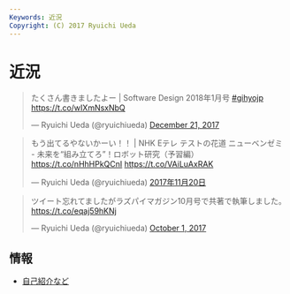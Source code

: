 ```yaml
---
Keywords: 近況
Copyright: (C) 2017 Ryuichi Ueda
---
```


# 近況 

<blockquote class="twitter-tweet" data-partner="tweetdeck"><p lang="ja" dir="ltr">たくさん書きましたよー | Software Design 2018年1月号 <a href="https://twitter.com/hashtag/gihyojp?src=hash&amp;ref_src=twsrc%5Etfw">#gihyojp</a> <a href="https://t.co/wIXmNsxNbQ">https://t.co/wIXmNsxNbQ</a></p>&mdash; Ryuichi Ueda (@ryuichiueda) <a href="https://twitter.com/ryuichiueda/status/943841457747533824?ref_src=twsrc%5Etfw">December 21, 2017</a></blockquote>
<script async src="https://platform.twitter.com/widgets.js" charset="utf-8"></script>


<blockquote class="twitter-tweet" data-lang="ja"><p lang="ja" dir="ltr">もう出てるやないかーい！！ | NHK Eテレ テストの花道 ニューベンゼミ - 未来を“組み立てろ”！ロボット研究（予習編）  <a href="https://t.co/nHhHPkQCnI">https://t.co/nHhHPkQCnI</a> <a href="https://t.co/VAiLuAxRAK">https://t.co/VAiLuAxRAK</a></p>&mdash; Ryuichi Ueda (@ryuichiueda) <a href="https://twitter.com/ryuichiueda/status/932564009487712257?ref_src=twsrc%5Etfw">2017年11月20日</a></blockquote>
<script async src="https://platform.twitter.com/widgets.js" charset="utf-8"></script>


<blockquote class="twitter-tweet" data-partner="tweetdeck"><p lang="ja" dir="ltr">ツイート忘れてましたがラズパイマガジン10月号で共著で執筆しました。<a href="https://t.co/eqaj59hKNj">https://t.co/eqaj59hKNj</a></p>&mdash; Ryuichi Ueda (@ryuichiueda) <a href="https://twitter.com/ryuichiueda/status/914385558259900416?ref_src=twsrc%5Etfw">October 1, 2017</a></blockquote>
<script async src="//platform.twitter.com/widgets.js" charset="utf-8"></script>


## 情報

* [自己紹介など](/?page=09972)
